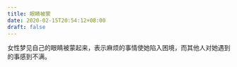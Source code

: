 ```yaml
---
title: 眼睛被蒙
date: 2020-02-15T20:54:12+08:00
draft: false
---
```


女性梦见自己的眼睛被蒙起来，表示麻烦的事情使她陷入困境，而其他人对她遇到的事感到不满。
